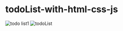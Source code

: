# todoList-with-html-css-js
![todo list1](https://user-images.githubusercontent.com/48913682/95077676-cbca4e80-070b-11eb-8986-91a9db6d241d.PNG)
![todoList](https://user-images.githubusercontent.com/48913682/95077684-cf5dd580-070b-11eb-917b-d647b083faff.PNG)


